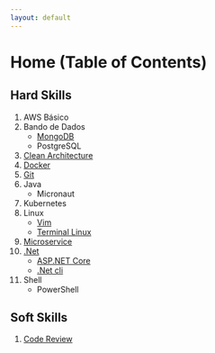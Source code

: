 ```yaml
---
layout: default
---
```


# Home (Table of Contents)

## Hard Skills

1. AWS Básico
1. Bando de Dados
    * [MongoDB](./content/mongo/index.html)
    * PostgreSQL
1. [Clean Architecture](./content/clean_architecture/index.html)
1. [Docker](./content/docker/index.html)
1. [Git](./content/git/index.html)
1. Java
    * Micronaut
1. Kubernetes
1. Linux
    * [Vim](./content/vim/index.html)
    * [Terminal Linux](./content/linux/index.html)
1. [Microservice](./content/microservice/index.html)
1. [.Net](./content/net/index.html)
    * [ASP.NET Core](./content/net/aspnet/index.html)
    * [.Net cli](./content/net/cli/index.html)
1. Shell
    * PowerShell

## Soft Skills

1. [Code Review](./content/code_review/index.html)
